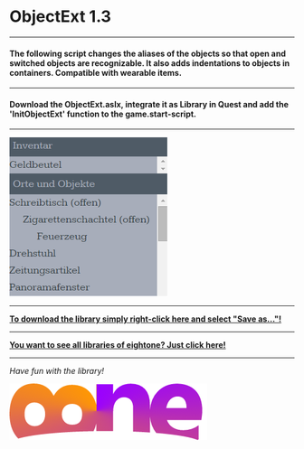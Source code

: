 # ObjectExt 1.3

---

#### The following script changes the aliases of the objects so that open and switched objects are recognizable. It also adds indentations to objects in containers. Compatible with wearable items.

---

#### Download the ObjectExt.aslx, integrate it as Library in Quest and add the 'InitObjectExt' function to the game.start-script.

---

![Preview ObjectExt](https://raw.githubusercontent.com/8ne/quest_libraries/master/ObjectExt/readme/Preview.PNG)

---

**[To download the library simply right-click here and select "Save as..."!](https://github.com/8ne/quest_libraries/raw/master/ObjectExt/ObjectExt.aslx)**

---

**[You want to see all libraries of eightone? Just click here!](https://github.com/8ne/quest_libraries)**

---

_Have fun with the library!_

![EightOne](https://raw.githubusercontent.com/8ne/quest_libraries/master/8ne.png)
